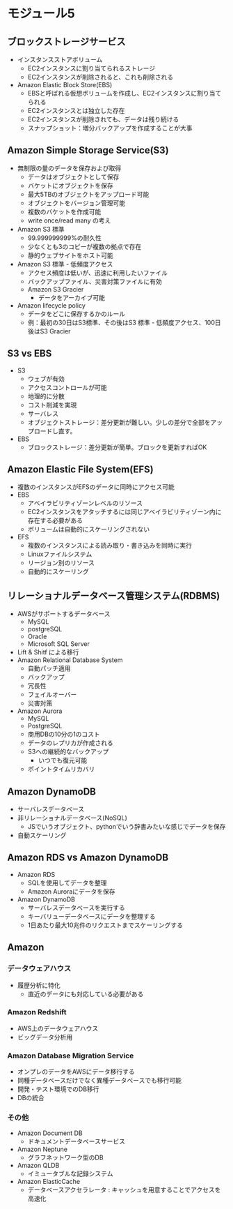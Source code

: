 # モジュール5
## ブロックストレージサービス
- インスタンスストアボリューム
  - EC2インスタンスに割り当てられるストレージ
  - EC2インスタンスが削除されると、これも削除される
- Amazon Elastic Block Store(EBS)
  - EBSと呼ばれる仮想ボリュームを作成し、EC2インスタンスに割り当てられる
  - EC2インスタンスとは独立した存在
  - EC2インスタンスが削除されても、データは残り続ける
  - スナップショット：増分バックアップを作成することが大事

## Amazon Simple Storage Service(S3)
- 無制限の量のデータを保存および取得
  - データはオブジェクトとして保存
  - バケットにオブジェクトを保存
  - 最大5TBのオブジェクトをアップロード可能
  - オブジェクトをバージョン管理可能
  - 複数のバケットを作成可能
  - write once/read many の考え
- Amazon S3 標準
  - 99.999999999%の耐久性
  - 少なくとも3のコピーが複数の拠点で存在
  - 静的ウェブサイトをホスト可能
- Amazon S3 標準 - 低頻度アクセス
  - アクセス頻度は低いが、迅速に利用したいファイル
  - バックアップファイル、災害対策ファイルに有効
  - Amazon S3 Gracier
    - データをアーカイブ可能
- Amazon lifecycle policy
  - データをどこに保存するかのルール
  - 例：最初の30日はS3標準、その後はS3 標準 - 低頻度アクセス、100日後はS3 Gracier

## S3 vs EBS
- S3
  - ウェブが有効
  - アクセスコントロールが可能
  - 地理的に分散
  - コスト削減を実現
  - サーバレス
  - オブジェクトストレージ：差分更新が難しい。少しの差分で全部をアップロードし直す。
- EBS
  - ブロックストレージ：差分更新が簡単。ブロックを更新すればOK


## Amazon Elastic File System(EFS)
- 複数のインスタンスがEFSのデータに同時にアクセス可能
- EBS
  - アベイラビリティゾーンレベルのリソース
  - EC2インスタンスをアタッチするには同じアベイラビリティゾーン内に存在する必要がある
  - ボリュームは自動的にスケーリングされない
- EFS
  - 複数のインスタンスによる読み取り・書き込みを同時に実行
  - Linuxファイルシステム
  - リージョン別のリソース
  - 自動的にスケーリング

## リレーショナルデータベース管理システム(RDBMS)
- AWSがサポートするデータベース
  - MySQL
  - postgreSQL
  - Oracle
  - Microsoft SQL Server
- Lift & Shitf による移行
- Amazon Relational Database System
  - 自動パッチ適用
  - バックアップ
  - 冗長性
  - フェイルオーバー
  - 災害対策
- Amazon Aurora
  - MySQL
  - PostgreSQL
  - 商用DBの10分の1のコスト
  - データのレプリカが作成される
  - S3への継続的なバックアップ
    - いつでも復元可能
  - ポイントタイムリカバリ

## Amazon DynamoDB
- サーバレスデータベース
- 非リレーショナルデータベース(NoSQL)
  - JSでいうオブジェクト、pythonでいう辞書みたいな感じでデータを保存
- 自動スケーリング

## Amazon RDS vs Amazon DynamoDB
- Amazon RDS
  - SQLを使用してデータを整理
  - Amazon Auroraにデータを保存
- Amazon DynamoDB
  - サーバレスデータベースを実行する
  - キーバリューデータベースにデータを整理する
  - 1日あたり最大10兆件のリクエストまでスケーリングする

## Amazon 
### データウェアハウス
- 履歴分析に特化
  - 直近のデータにも対応している必要がある

### Amazon Redshift
- AWS上のデータウェアハウス
- ビッグデータ分析用

### Amazon Database Migration Service
- オンプレのデータをAWSにデータ移行する
- 同種データベースだけでなく異種データベースでも移行可能
- 開発・テスト環境でのDB移行
- DBの統合

### その他
- Amazon Document DB
  - ドキュメントデータベースサービス
- Amazon Neptune
  - グラフネットワーク型のDB
- Amazon QLDB
  - イミュータブルな記録システム
- Amazon ElasticCache
  - データベースアクセラレータ : キャッシュを用意することでアクセスを高速化


